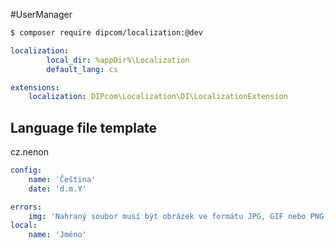 #UserManager

```sh
$ composer require dipcom/localization:@dev
```

```yaml  
localization:
        local_dir: %appDir%\Localization
        default_lang: cs

extensions:
	localization: DIPcom\Localization\DI\LocalizationExtension
```

Language file template
----------------------

cz.nenon

```yaml  
config: 
    name: 'Čeština'
    date: 'd.m.Y'

errors: 
    img: 'Nahraný soubor musí být obrázek ve formátu JPG, GIF nebo PNG'
local:
    name: 'Jméno'
```